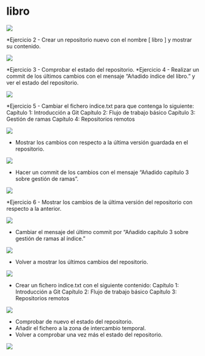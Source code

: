 # libro


![](https://i.ibb.co/7pp9CKN/p1.png)

*Ejercicio 2 - Crear un repositorio nuevo con el nombre [ libro ] y mostrar su contenido.

![](https://i.ibb.co/QJm9Tv6/p2.png)

*Ejercicio 3 - Comprobar el estado del repositorio.
*Ejercicio 4 - Realizar un commit de los últimos cambios con el mensaje “Añadido índice del libro.” y ver el estado del repositorio.

![](https://i.ibb.co/VtqzvNf/p3-4.png)


*Ejercicio 5 - Cambiar el fichero indice.txt para que contenga lo siguiente:
      Capítulo 1: Introducción a Git
      Capítulo 2: Flujo de trabajo básico
      Capítulo 3: Gestión de ramas
      Capítulo 4: Repositorios remotos

![](https://i.ibb.co/FKMWMg2/p5-1.png)

- Mostrar los cambios con respecto a la última versión guardada en el repositorio.

![](https://i.ibb.co/HHySWGp/p5-2.png)

- Hacer un commit de los cambios con el mensaje “Añadido capítulo 3 sobre gestión de ramas”.

![](https://i.ibb.co/Xt4h8hm/p5-3.png)

*Ejercicio 6 - Mostrar los cambios de la última versión del repositorio con respecto a la anterior.

![](https://i.ibb.co/3rV68n0/p6-1.png)

- Cambiar el mensaje del último commit por “Añadido capítulo 3 sobre gestión de ramas al índice.”

![](https://i.ibb.co/4Vc2MjW/p6-2.png)

- Volver a mostrar los últimos cambios del repositorio.

![](https://i.ibb.co/ydt8vTq/p6-3.png)

- Crear un fichero indice.txt con el siguiente contenido:
      Capítulo 1: Introducción a Git
      Capítulo 2: Flujo de trabajo básico
      Capítulo 3: Repositorios remotos

![](https://i.ibb.co/nmMqQ86/p6-4.png)

- Comprobar de nuevo el estado del repositorio.
- Añadir el fichero a la zona de intercambio temporal.
- Volver a comprobar una vez más el estado del repositorio.

![](https://i.ibb.co/zS1HJPn/p6-5.png)
